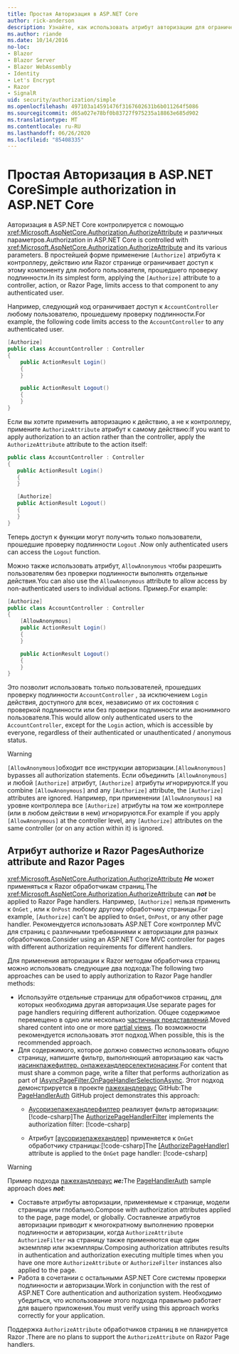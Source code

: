 ```yaml
---
title: Простая Авторизация в ASP.NET Core
author: rick-anderson
description: Узнайте, как использовать атрибут авторизации для ограничения доступа к ASP.NET Core контроллерам и действиям.
ms.author: riande
ms.date: 10/14/2016
no-loc:
- Blazor
- Blazor Server
- Blazor WebAssembly
- Identity
- Let's Encrypt
- Razor
- SignalR
uid: security/authorization/simple
ms.openlocfilehash: 497103a14591476f3167602631b6b011264f5086
ms.sourcegitcommit: d65a027e78bf0b83727f975235a18863e685d902
ms.translationtype: MT
ms.contentlocale: ru-RU
ms.lasthandoff: 06/26/2020
ms.locfileid: "85408335"
---
```

# <a name="simple-authorization-in-aspnet-core"></a><span data-ttu-id="48511-103">Простая Авторизация в ASP.NET Core</span><span class="sxs-lookup"><span data-stu-id="48511-103">Simple authorization in ASP.NET Core</span></span>

<a name="security-authorization-simple"></a>

<span data-ttu-id="48511-104">Авторизация в ASP.NET Core контролируется с помощью <xref:Microsoft.AspNetCore.Authorization.AuthorizeAttribute> и различных параметров.</span><span class="sxs-lookup"><span data-stu-id="48511-104">Authorization in ASP.NET Core is controlled with <xref:Microsoft.AspNetCore.Authorization.AuthorizeAttribute> and its various parameters.</span></span> <span data-ttu-id="48511-105">В простейшей форме применение `[Authorize]` атрибута к контроллеру, действию или Razor странице ограничивает доступ к этому компоненту для любого пользователя, прошедшего проверку подлинности.</span><span class="sxs-lookup"><span data-stu-id="48511-105">In its simplest form, applying the `[Authorize]` attribute to a controller, action, or Razor Page, limits access to that component to any authenticated user.</span></span>

<span data-ttu-id="48511-106">Например, следующий код ограничивает доступ к `AccountController` любому пользователю, прошедшему проверку подлинности.</span><span class="sxs-lookup"><span data-stu-id="48511-106">For example, the following code limits access to the `AccountController` to any authenticated user.</span></span>

```csharp
[Authorize]
public class AccountController : Controller
{
    public ActionResult Login()
    {
    }

    public ActionResult Logout()
    {
    }
}
```

<span data-ttu-id="48511-107">Если вы хотите применить авторизацию к действию, а не к контроллеру, примените `AuthorizeAttribute` атрибут к самому действию:</span><span class="sxs-lookup"><span data-stu-id="48511-107">If you want to apply authorization to an action rather than the controller, apply the `AuthorizeAttribute` attribute to the action itself:</span></span>

```csharp
public class AccountController : Controller
{
   public ActionResult Login()
   {
   }

   [Authorize]
   public ActionResult Logout()
   {
   }
}
```

<span data-ttu-id="48511-108">Теперь доступ к функции могут получить только пользователи, прошедшие проверку подлинности `Logout` .</span><span class="sxs-lookup"><span data-stu-id="48511-108">Now only authenticated users can access the `Logout` function.</span></span>

<span data-ttu-id="48511-109">Можно также использовать атрибут, `AllowAnonymous` чтобы разрешить пользователям без проверки подлинности выполнять отдельные действия.</span><span class="sxs-lookup"><span data-stu-id="48511-109">You can also use the `AllowAnonymous` attribute to allow access by non-authenticated users to individual actions.</span></span> <span data-ttu-id="48511-110">Пример.</span><span class="sxs-lookup"><span data-stu-id="48511-110">For example:</span></span>

```csharp
[Authorize]
public class AccountController : Controller
{
    [AllowAnonymous]
    public ActionResult Login()
    {
    }

    public ActionResult Logout()
    {
    }
}
```

<span data-ttu-id="48511-111">Это позволит использовать только пользователей, прошедших проверку подлинности `AccountController` , за исключением `Login` действия, доступного для всех, независимо от их состояния с проверкой подлинности или без проверки подлинности или анонимного пользователя.</span><span class="sxs-lookup"><span data-stu-id="48511-111">This would allow only authenticated users to the `AccountController`, except for the `Login` action, which is accessible by everyone, regardless of their authenticated or unauthenticated / anonymous status.</span></span>

> [!WARNING]
> <span data-ttu-id="48511-112">`[AllowAnonymous]`обходит все инструкции авторизации.</span><span class="sxs-lookup"><span data-stu-id="48511-112">`[AllowAnonymous]` bypasses all authorization statements.</span></span> <span data-ttu-id="48511-113">Если объединить `[AllowAnonymous]` и любой `[Authorize]` атрибут, `[Authorize]` атрибуты игнорируются.</span><span class="sxs-lookup"><span data-stu-id="48511-113">If you combine `[AllowAnonymous]` and any `[Authorize]` attribute, the `[Authorize]` attributes are ignored.</span></span> <span data-ttu-id="48511-114">Например, при применении `[AllowAnonymous]` на уровне контроллера все `[Authorize]` атрибуты на том же контроллере (или в любом действии в нем) игнорируются.</span><span class="sxs-lookup"><span data-stu-id="48511-114">For example if you apply `[AllowAnonymous]` at the controller level, any `[Authorize]` attributes on the same controller (or on any action within it) is ignored.</span></span>

<a name="aarp"></a>

## <a name="authorize-attribute-and-razor-pages"></a><span data-ttu-id="48511-115">Атрибут authorize и Razor Pages</span><span class="sxs-lookup"><span data-stu-id="48511-115">Authorize attribute and Razor Pages</span></span>

<span data-ttu-id="48511-116"><xref:Microsoft.AspNetCore.Authorization.AuthorizeAttribute> ***Не*** может применяться к Razor обработчикам страниц.</span><span class="sxs-lookup"><span data-stu-id="48511-116">The <xref:Microsoft.AspNetCore.Authorization.AuthorizeAttribute> can ***not*** be applied to Razor Page handlers.</span></span> <span data-ttu-id="48511-117">Например, `[Authorize]` нельзя применить к `OnGet` , или к `OnPost` любому другому обработчику страницы.</span><span class="sxs-lookup"><span data-stu-id="48511-117">For example, `[Authorize]` can't be applied to `OnGet`, `OnPost`, or any other page handler.</span></span> <span data-ttu-id="48511-118">Рекомендуется использовать ASP.NET Core контроллер MVC для страниц с различными требованиями к авторизации для разных обработчиков.</span><span class="sxs-lookup"><span data-stu-id="48511-118">Consider using an ASP.NET Core MVC controller for pages with different authorization requirements for different handlers.</span></span>

<span data-ttu-id="48511-119">Для применения авторизации к Razor методам обработчика страниц можно использовать следующие два подхода:</span><span class="sxs-lookup"><span data-stu-id="48511-119">The following two approaches can be used to apply authorization to Razor Page handler methods:</span></span>

* <span data-ttu-id="48511-120">Используйте отдельные страницы для обработчиков страниц, для которых необходима другая авторизация.</span><span class="sxs-lookup"><span data-stu-id="48511-120">Use separate pages for page handlers requiring different authorization.</span></span> <span data-ttu-id="48511-121">Общее содержимое перемещено в одно или несколько [частичных представлений](xref:mvc/views/partial).</span><span class="sxs-lookup"><span data-stu-id="48511-121">Moved shared content into one or more [partial views](xref:mvc/views/partial).</span></span> <span data-ttu-id="48511-122">По возможности рекомендуется использовать этот подход.</span><span class="sxs-lookup"><span data-stu-id="48511-122">When possible, this is the recommended approach.</span></span>
* <span data-ttu-id="48511-123">Для содержимого, которое должно совместно использовать общую страницу, напишите фильтр, выполняющий авторизацию как часть [иасинкпажефилтер. онпажехандлерселектионасинк](xref:Microsoft.AspNetCore.Mvc.Filters.IAsyncPageFilter.OnPageHandlerSelectionAsync%2A).</span><span class="sxs-lookup"><span data-stu-id="48511-123">For content that must share a common page, write a filter that performs authorization as part of [IAsyncPageFilter.OnPageHandlerSelectionAsync](xref:Microsoft.AspNetCore.Mvc.Filters.IAsyncPageFilter.OnPageHandlerSelectionAsync%2A).</span></span> <span data-ttu-id="48511-124">Этот подход демонстрируется в проекте [пажехандлераус](https://github.com/dotnet/AspNetCore.Docs/tree/master/aspnetcore/security/authorization/simple/samples/3.1/PageHandlerAuth) GitHub:</span><span class="sxs-lookup"><span data-stu-id="48511-124">The [PageHandlerAuth](https://github.com/dotnet/AspNetCore.Docs/tree/master/aspnetcore/security/authorization/simple/samples/3.1/PageHandlerAuth) GitHub project demonstrates this approach:</span></span>
  * <span data-ttu-id="48511-125">[Аусоризепажехандлерфилтер](https://github.com/dotnet/AspNetCore.Docs/tree/master/aspnetcore/security/authorization/simple/samples/3.1/PageHandlerAuth/AuthorizePageHandlerFilter.cs) реализует фильтр авторизации:[!code-csharp[](~/security/authorization/simple/samples/3.1/PageHandlerAuth/Pages/Index.cshtml.cs?name=snippet)]</span><span class="sxs-lookup"><span data-stu-id="48511-125">The [AuthorizePageHandlerFilter](https://github.com/dotnet/AspNetCore.Docs/tree/master/aspnetcore/security/authorization/simple/samples/3.1/PageHandlerAuth/AuthorizePageHandlerFilter.cs) implements the authorization filter: [!code-csharp[](~/security/authorization/simple/samples/3.1/PageHandlerAuth/Pages/Index.cshtml.cs?name=snippet)]</span></span>

  * <span data-ttu-id="48511-126">Атрибут [[аусоризепажехандлер]](https://github.com/dotnet/AspNetCore.Docs/tree/master/aspnetcore/security/authorization/simple/samples/3.1/PageHandlerAuth/Pages/Index.cshtml.cs#L16) применяется к `OnGet` обработчику страницы:[!code-csharp[](~/security/authorization/simple/samples/3.1/PageHandlerAuth/AuthorizeIndexPageHandlerFilter.cs?name=snippet)]</span><span class="sxs-lookup"><span data-stu-id="48511-126">The [[AuthorizePageHandler]](https://github.com/dotnet/AspNetCore.Docs/tree/master/aspnetcore/security/authorization/simple/samples/3.1/PageHandlerAuth/Pages/Index.cshtml.cs#L16) attribute is applied to the `OnGet` page handler: [!code-csharp[](~/security/authorization/simple/samples/3.1/PageHandlerAuth/AuthorizeIndexPageHandlerFilter.cs?name=snippet)]</span></span>

> [!WARNING]
> <span data-ttu-id="48511-127">Пример подхода [пажехандлераус](https://github.com/pranavkm/PageHandlerAuth) ***не:***</span><span class="sxs-lookup"><span data-stu-id="48511-127">The [PageHandlerAuth](https://github.com/pranavkm/PageHandlerAuth) sample approach does ***not***:</span></span>
> * <span data-ttu-id="48511-128">Составьте атрибуты авторизации, применяемые к странице, модели страницы или глобально.</span><span class="sxs-lookup"><span data-stu-id="48511-128">Compose with authorization attributes applied to the page, page model, or globally.</span></span> <span data-ttu-id="48511-129">Составление атрибутов авторизации приводит к многократному выполнению проверки подлинности и авторизации, когда `AuthorizeAttribute` `AuthorizeFilter` на страницу также применяются еще один экземпляр или экземпляры.</span><span class="sxs-lookup"><span data-stu-id="48511-129">Composing authorization attributes results in authentication and authorization executing multiple times when you have one more `AuthorizeAttribute` or `AuthorizeFilter` instances also applied to the page.</span></span>
> * <span data-ttu-id="48511-130">Работа в сочетании с остальными ASP.NET Core системы проверки подлинности и авторизации.</span><span class="sxs-lookup"><span data-stu-id="48511-130">Work in conjunction with the rest of ASP.NET Core authentication and authorization system.</span></span> <span data-ttu-id="48511-131">Необходимо убедиться, что использование этого подхода правильно работает для вашего приложения.</span><span class="sxs-lookup"><span data-stu-id="48511-131">You must verify using this approach works correctly for your application.</span></span>

<span data-ttu-id="48511-132">Поддержка `AuthorizeAttribute` обработчиков страниц в не планируется Razor .</span><span class="sxs-lookup"><span data-stu-id="48511-132">There are no plans to support the `AuthorizeAttribute` on Razor Page handlers.</span></span> 
